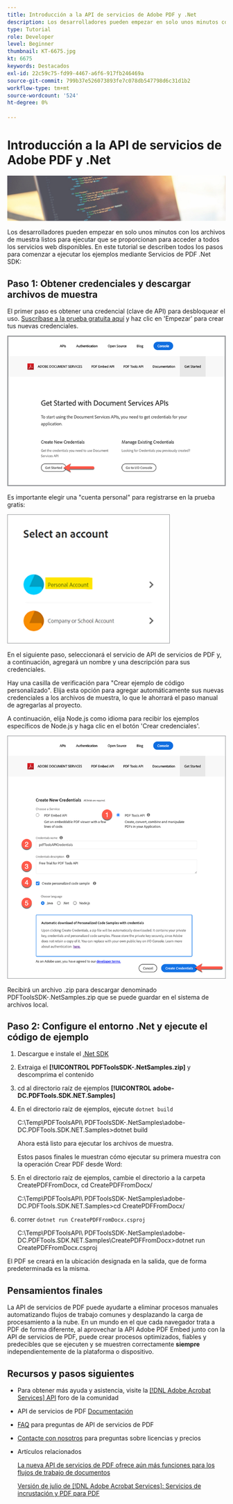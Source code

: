 ```yaml
---
title: Introducción a la API de servicios de Adobe PDF y .Net
description: Los desarrolladores pueden empezar en solo unos minutos con los archivos de muestra listos para ejecutar que se proporcionan para acceder a todos los servicios web disponibles
type: Tutorial
role: Developer
level: Beginner
thumbnail: KT-6675.jpg
kt: 6675
keywords: Destacados
exl-id: 22c59c75-fd99-4467-a6f6-917fb246469a
source-git-commit: 799b37e526073893fe7c078db547798d6c31d1b2
workflow-type: tm+mt
source-wordcount: '524'
ht-degree: 0%

---
```


# Introducción a la API de servicios de Adobe PDF y .Net

![Crear imagen de héroe de PDF](assets/GettingStartedJava_hero.jpg)

Los desarrolladores pueden empezar en solo unos minutos con los archivos de muestra listos para ejecutar que se proporcionan para acceder a todos los servicios web disponibles. En este tutorial se describen todos los pasos para comenzar a ejecutar los ejemplos mediante Servicios de PDF .Net SDK:

## Paso 1: Obtener credenciales y descargar archivos de muestra

El primer paso es obtener una credencial (clave de API) para desbloquear el uso. [Suscríbase a la prueba gratuita aquí](https://www.adobe.io/apis/documentcloud/dcsdk/gettingstarted.html) y haz clic en &#39;Empezar&#39; para crear tus nuevas credenciales.

![Paso 1](assets/GettingStartedJava_step1.png)

Es importante elegir una &quot;cuenta personal&quot; para registrarse en la prueba gratis:

![Personal](assets/GettingStartedJava_personal.png)

En el siguiente paso, seleccionará el servicio de API de servicios de PDF y, a continuación, agregará un nombre y una descripción para sus credenciales.

Hay una casilla de verificación para &quot;Crear ejemplo de código personalizado&quot;. Elija esta opción para agregar automáticamente sus nuevas credenciales a los archivos de muestra, lo que le ahorrará el paso manual de agregarlas al proyecto.

A continuación, elija Node.js como idioma para recibir los ejemplos específicos de Node.js y haga clic en el botón &#39;Crear credenciales&#39;.

![Credenciales](assets/GettingStartedJava_credentials.png)

Recibirá un archivo .zip para descargar denominado PDFToolsSDK-.NetSamples.zip que se puede guardar en el sistema de archivos local.

## Paso 2: Configure el entorno .Net y ejecute el código de ejemplo

1. Descargue e instale el [.Net SDK](https://dotnet.microsoft.com/learn/dotnet/hello-world-tutorial/install)
1. Extraiga el **[!UICONTROL PDFToolsSDK-.NetSamples.zip]** y descomprima el contenido
1. cd al directorio raíz de ejemplos **[!UICONTROL adobe-DC.PDFTools.SDK.NET.Samples]**
1. En el directorio raíz de ejemplos, ejecute `dotnet build`

   C:\Temp\PDFToolsAPI\ PDFToolsSDK-.NetSamples\adobe-DC.PDFTools.SDK.NET.Samples>dotnet build

   Ahora está listo para ejecutar los archivos de muestra.

   Estos pasos finales le muestran cómo ejecutar su primera muestra con la operación Crear PDF desde Word:

1. En el directorio raíz de ejemplos, cambie el directorio a la carpeta CreatePDFFromDocx, cd CreatePDFFromDocx/

   C:\Temp\PDFToolsAPI\ PDFToolsSDK-.NetSamples\adobe-DC.PDFTools.SDK.NET.Samples>cd CreatePDFFromDocx/

1. correr `dotnet run CreatePDFFromDocx.csproj`

   C:\Temp\PDFToolsAPI\ PDFToolsSDK-.NetSamples\adobe-DC.PDFTools.SDK.NET.Samples\CreatePDFFromDocx>dotnet run CreatePDFFromDocx.csproj

El PDF se creará en la ubicación designada en la salida, que de forma predeterminada es la misma.

## Pensamientos finales

La API de servicios de PDF puede ayudarte a eliminar procesos manuales automatizando flujos de trabajo comunes y desplazando la carga de procesamiento a la nube. En un mundo en el que cada navegador trata a PDF de forma diferente, al aprovechar la API Adobe PDF Embed junto con la API de servicios de PDF, puede crear procesos optimizados, fiables y predecibles que se ejecuten y se muestren correctamente **siempre** independientemente de la plataforma o dispositivo.

## Recursos y pasos siguientes

* Para obtener más ayuda y asistencia, visite la [[!DNL Adobe Acrobat Services] API](https://community.adobe.com/t5/document-cloud-sdk/bd-p/Document-Cloud-SDK?page=1&amp;sort=latest_replies&amp;filter=all) foro de la comunidad

* API de servicios de PDF [Documentación](https://www.adobe.com/go/pdftoolsapi_doc)

* [FAQ](https://community.adobe.com/t5/document-cloud-sdk/faq-for-document-services-pdf-tools-api/m-p/10726197) para preguntas de API de servicios de PDF

* [Contacte con nosotros](https://www.adobe.com/go/pdftoolsapi_requestform) para preguntas sobre licencias y precios

* Artículos relacionados

   [La nueva API de servicios de PDF ofrece aún más funciones para los flujos de trabajo de documentos](https://community.adobe.com/t5/document-services-apis/new-pdf-tools-api-brings-more-capabilities-for-document-services/m-p/11294170)

   [Versión de julio de [!DNL Adobe Acrobat Services]: Servicios de incrustación y PDF para PDF](https://medium.com/adobetech/july-release-of-adobe-document-services-pdf-embed-and-pdf-tools-17211bf7776d)
